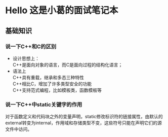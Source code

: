 # Hello 这是小葛的面试笔记本
## 基础知识
### 说一下C++和C的区别
+ 设计思想上：  
  C++是面向对象的语言，而C是面向过程的结构化语言；
+ 语法上  
  C++具有重载，继承和多态三种特性  
  C++相比C，增加了许多类型安全的功能  
  C++支持范式编程，比如模板类，函数模板等
### 说一下C++中static关键字的作用
对于函数定义和代码块之外的变量声明，static修改标识符的链接属性，由默认的external转变为internal，作用域和存储类型不变，这些符号只能在声明它们的源文件中访问。  
